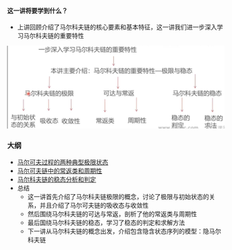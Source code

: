 #### 这一讲将要学到什么？

* 上讲回顾介绍了马尔科夫链的核心要素和基本特征，这一讲我们进一步深入学习马尔科夫链的重要特性

![image-20230407215839146](readme.assets/image-20230407215839146.png)

### 大纲

* [马尔可夫过程的两种典型极限状态](马尔可夫过程的两种典型极限状态.md)
* [马尔可夫链中的常返类和周期性](马尔可夫链中的常返类和周期性.md)
* [马尔科夫链的稳态分析和判定](马尔科夫链的稳态分析和判定.md)
* 总结
  * 这一讲首先介绍了马尔科夫链极限的概念，讨论了极限与初始状态的关系，并且介绍了马尔可夫链的吸收态与收敛性
  * 然后围绕马尔科夫链的可达与常返，剖析了他的常返类与周期性
  * 最后国绕马尔科夫链的稳态，学习了稳态的判定和求解方法
  * 下一讲从马尔科夫链的概念出发，介绍包含隐含状态序列的模型：隐马尔科夫链

